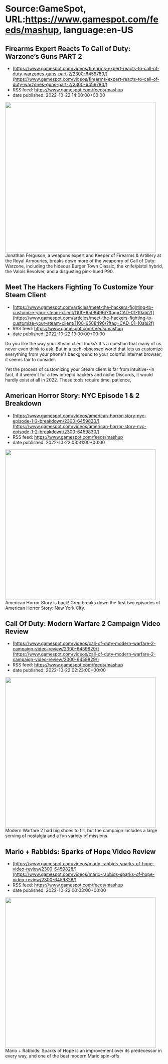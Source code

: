 # Source:GameSpot, URL:https://www.gamespot.com/feeds/mashup, language:en-US

## Firearms Expert Reacts To Call of Duty: Warzone’s Guns PART 2
 - [https://www.gamespot.com/videos/firearms-expert-reacts-to-call-of-duty-warzones-guns-part-2/2300-6459780/](https://www.gamespot.com/videos/firearms-expert-reacts-to-call-of-duty-warzones-guns-part-2/2300-6459780/)
 - RSS feed: https://www.gamespot.com/feeds/mashup
 - date published: 2022-10-22 14:00:00+00:00

<img height="480" src="https://www.gamespot.com/a/uploads/square_medium/1571/15719603/4050537-codwarzone_site.jpg" width="480" /> Jonathan Ferguson, a weapons expert and Keeper of Firearms &amp; Artillery at the Royal Armouries, breaks down more of the weaponry of Call of Duty: Warzone, including the hideous Burger Town Classic, the knife/pistol hybrid, the Valois Revolver, and a disgusting pink-hued P90.

## Meet The Hackers Fighting To Customize Your Steam Client
 - [https://www.gamespot.com/articles/meet-the-hackers-fighting-to-customize-your-steam-client/1100-6508496/?ftag=CAD-01-10abi2f](https://www.gamespot.com/articles/meet-the-hackers-fighting-to-customize-your-steam-client/1100-6508496/?ftag=CAD-01-10abi2f)
 - RSS feed: https://www.gamespot.com/feeds/mashup
 - date published: 2022-10-22 13:00:00+00:00

<p dir="ltr">Do you like the way your Steam client looks? It's a question that many of us never even think to ask. But in a tech-obsessed world that lets us customize everything from your phone's background to your colorful internet browser, it seems fair to consider.</p><p dir="ltr">Yet the process of customizing your Steam client is far from intuitive--in fact, if it weren't for a few intrepid hackers and niche Discords, it would hardly exist at all in 2022. These tools require time, patience,

## American Horror Story: NYC Episode 1 & 2 Breakdown
 - [https://www.gamespot.com/videos/american-horror-story-nyc-episode-1-2-breakdown/2300-6459830/](https://www.gamespot.com/videos/american-horror-story-nyc-episode-1-2-breakdown/2300-6459830/)
 - RSS feed: https://www.gamespot.com/feeds/mashup
 - date published: 2022-10-22 03:31:00+00:00

<img height="480" src="https://www.gamespot.com/a/uploads/square_medium/1352/13527689/4052940-2022_gsu_ytthumbahsnyc_ep1_2thumb.jpg" width="480" /> American Horror Story is back! Greg breaks down the first two episodes of American Horror Story: New York City.

## Call Of Duty: Modern Warfare 2 Campaign Video Review
 - [https://www.gamespot.com/videos/call-of-duty-modern-warfare-2-campaign-video-review/2300-6459829/](https://www.gamespot.com/videos/call-of-duty-modern-warfare-2-campaign-video-review/2300-6459829/)
 - RSS feed: https://www.gamespot.com/feeds/mashup
 - date published: 2022-10-22 02:23:00+00:00

<img height="480" src="https://www.gamespot.com/a/uploads/square_medium/1352/13527689/4052936-review_mw2campaign_site.jpg" width="480" /> Modern Warfare 2 had big shoes to fill, but the campaign includes a large serving of nostalgia and a fun variety of missions.

## Mario + Rabbids: Sparks of Hope Video Review
 - [https://www.gamespot.com/videos/mario-rabbids-sparks-of-hope-video-review/2300-6459828/](https://www.gamespot.com/videos/mario-rabbids-sparks-of-hope-video-review/2300-6459828/)
 - RSS feed: https://www.gamespot.com/feeds/mashup
 - date published: 2022-10-22 00:03:00+00:00

<img height="480" src="https://www.gamespot.com/a/uploads/square_medium/1574/15746725/4052929-review_mariorabbids_20221020_site.jpg" width="480" /> Mario + Rabbids: Sparks of Hope is an improvement over its predecessor in every way, and one of the best modern Mario spin-offs.

